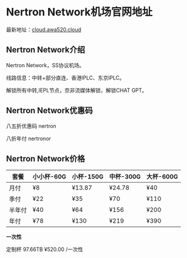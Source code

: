 # Nertron Network机场官网地址

最新地址：[cloud.awa520.cloud](https://url.gogogomiao.one/QYTN)

## Nertron Network介绍

Nertron Network，SS协议机场。

线路信息：中转+部分直连、香港IPLC、东京IPLC。

解锁所有中转,IEPL节点，奈非流媒体解锁，解锁CHAT GPT。

## Nertron Network优惠码

八五折优惠码 nertron

八折年付 nertronor

## Nertron Network价格

|套餐|小小杯-60G|小杯-150G|中杯-300G|大杯-600G|
|----|----|----|----|----|
|月付|¥8|¥13.87|¥24.78|¥40|
|季付|¥22|¥35|¥70|¥110|
|半年付|¥40|¥64|¥156|¥200|
|年付|¥78|¥130|¥219|¥390|

**一次性**

定制杯 97.66TB ¥520.00 /一次性
